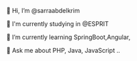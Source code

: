 

👋 Hi, I’m @sarraabdelkrim


🔭 I'm currently studying in @ESPRIT

🌱 I’m currently learning SpringBoot,Angular,

💬 Ask me about PHP, Java, JavaScript ..
